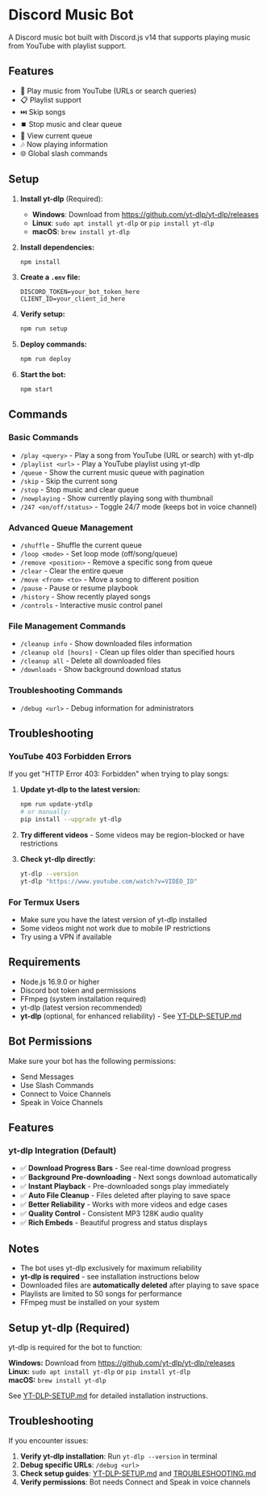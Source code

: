 # Discord Music Bot

A Discord music bot built with Discord.js v14 that supports playing music from YouTube with playlist support.

## Features

- 🎵 Play music from YouTube (URLs or search queries)
- 📋 Playlist support
- ⏭️ Skip songs
- ⏹️ Stop music and clear queue
- 📜 View current queue
- 🎶 Now playing information
- 🌐 Global slash commands

## Setup

1. **Install yt-dlp** (Required):
   - **Windows**: Download from https://github.com/yt-dlp/yt-dlp/releases
   - **Linux**: `sudo apt install yt-dlp` or `pip install yt-dlp`
   - **macOS**: `brew install yt-dlp`

2. **Install dependencies:**
   ```bash
   npm install
   ```

3. **Create a `.env` file:**
   ```
   DISCORD_TOKEN=your_bot_token_here
   CLIENT_ID=your_client_id_here
   ```

4. **Verify setup:**
   ```bash
   npm run setup
   ```

5. **Deploy commands:**
   ```bash
   npm run deploy
   ```

6. **Start the bot:**
   ```bash
   npm start
   ```

## Commands

### Basic Commands
- `/play <query>` - Play a song from YouTube (URL or search) with yt-dlp
- `/playlist <url>` - Play a YouTube playlist using yt-dlp
- `/queue` - Show the current music queue with pagination
- `/skip` - Skip the current song
- `/stop` - Stop music and clear queue
- `/nowplaying` - Show currently playing song with thumbnail
- `/247 <on/off/status>` - Toggle 24/7 mode (keeps bot in voice channel)

### Advanced Queue Management
- `/shuffle` - Shuffle the current queue
- `/loop <mode>` - Set loop mode (off/song/queue)
- `/remove <position>` - Remove a specific song from queue
- `/clear` - Clear the entire queue
- `/move <from> <to>` - Move a song to different position
- `/pause` - Pause or resume playbook
- `/history` - Show recently played songs
- `/controls` - Interactive music control panel

### File Management Commands
- `/cleanup info` - Show downloaded files information
- `/cleanup old [hours]` - Clean up files older than specified hours
- `/cleanup all` - Delete all downloaded files
- `/downloads` - Show background download status

### Troubleshooting Commands
- `/debug <url>` - Debug information for administrators

## Troubleshooting

### YouTube 403 Forbidden Errors
If you get "HTTP Error 403: Forbidden" when trying to play songs:

1. **Update yt-dlp to the latest version:**
   ```bash
   npm run update-ytdlp
   # or manually:
   pip install --upgrade yt-dlp
   ```

2. **Try different videos** - Some videos may be region-blocked or have restrictions

3. **Check yt-dlp directly:**
   ```bash
   yt-dlp --version
   yt-dlp "https://www.youtube.com/watch?v=VIDEO_ID"
   ```

### For Termux Users
- Make sure you have the latest version of yt-dlp installed
- Some videos might not work due to mobile IP restrictions
- Try using a VPN if available

## Requirements

- Node.js 16.9.0 or higher
- Discord bot token and permissions
- FFmpeg (system installation required)
- yt-dlp (latest version recommended)
- **yt-dlp** (optional, for enhanced reliability) - See [YT-DLP-SETUP.md](YT-DLP-SETUP.md)

## Bot Permissions

Make sure your bot has the following permissions:

- Send Messages
- Use Slash Commands
- Connect to Voice Channels
- Speak in Voice Channels

## Features

### yt-dlp Integration (Default)
- ✅ **Download Progress Bars** - See real-time download progress
- ✅ **Background Pre-downloading** - Next songs download automatically
- ✅ **Instant Playback** - Pre-downloaded songs play immediately
- ✅ **Auto File Cleanup** - Files deleted after playing to save space
- ✅ **Better Reliability** - Works with more videos and edge cases
- ✅ **Quality Control** - Consistent MP3 128K audio quality
- ✅ **Rich Embeds** - Beautiful progress and status displays

## Notes

- The bot uses yt-dlp exclusively for maximum reliability
- **yt-dlp is required** - see installation instructions below
- Downloaded files are **automatically deleted** after playing to save space
- Playlists are limited to 50 songs for performance
- FFmpeg must be installed on your system

## Setup yt-dlp (Required)

yt-dlp is required for the bot to function:

**Windows:** Download from https://github.com/yt-dlp/yt-dlp/releases  
**Linux:** `sudo apt install yt-dlp` or `pip install yt-dlp`  
**macOS:** `brew install yt-dlp`

See [YT-DLP-SETUP.md](YT-DLP-SETUP.md) for detailed installation instructions.

## Troubleshooting

If you encounter issues:

1. **Verify yt-dlp installation**: Run `yt-dlp --version` in terminal
2. **Debug specific URLs**: `/debug <url>`
3. **Check setup guides**: [YT-DLP-SETUP.md](YT-DLP-SETUP.md) and [TROUBLESHOOTING.md](TROUBLESHOOTING.md)
4. **Verify permissions**: Bot needs Connect and Speak in voice channels
